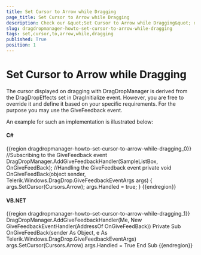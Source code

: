 ```yaml
---
title: Set Cursor to Arrow while Dragging
page_title: Set Cursor to Arrow while Dragging
description: Check our &quot;Set Cursor to Arrow while Dragging&quot; documentation article for the DragDropManager WPF control.
slug: dragdropmanager-howto-set-cursor-to-arrow-while-dragging
tags: set,cursor,to,arrow,while,dragging
published: True
position: 1
---
```


# Set Cursor to Arrow while Dragging

The cursor displayed on dragging with DragDropManager is derived from the DragDropEffects set in DragInitialize event. However, you are free to override it and define it based on your specific requirements. For the purpose you may use the GiveFeedback event. 

An example for such an implementation is illustrated below:

#### __C#__

{{region dragdropmanager-howto-set-cursor-to-arrow-while-dragging_0}}
	//Subscribing to the GiveFeedback event
	DragDropManager.AddGiveFeedbackHandler(SampleListBox, OnGiveFeedBack);
	//Handling the GiveFeedback event
	private void OnGiveFeedBack(object sender, Telerik.Windows.DragDrop.GiveFeedbackEventArgs args)
	{
	      args.SetCursor(Cursors.Arrow);
	      args.Handled = true;
	}
{{endregion}}

#### __VB.NET__

{{region dragdropmanager-howto-set-cursor-to-arrow-while-dragging_1}}
	DragDropManager.AddGiveFeedbackHandler(Me, New GiveFeedbackEventHandler(AddressOf OnGiveFeedBack))
	Private Sub OnGiveFeedBack(sender As Object, e As Telerik.Windows.DragDrop.GiveFeedbackEventArgs) 
	   args.SetCursor(Cursors.Arrow)
	   args.Handled = True
	End Sub
{{endregion}}